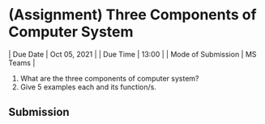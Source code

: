 # (Assignment) Three Components of Computer System

| Due Date           | Oct 05, 2021 |
| Due Time           | 13:00        |
| Mode of Submission | MS Teams     |

1. What are the three components of computer system?
2. Give 5 examples each and its function/s.

## Submission
